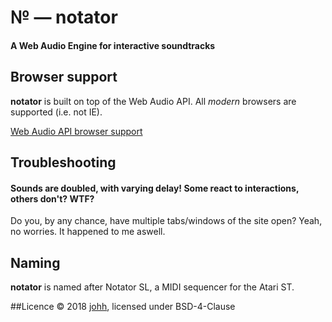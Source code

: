 # № — notator
#### A Web Audio Engine for interactive soundtracks


## Browser support
**notator** is built on top of the Web Audio API. All *modern* browsers are supported (i.e. not IE).

[Web Audio API browser support](https://caniuse.com/#feat=audio-api)

## Troubleshooting
#### Sounds are doubled, with varying delay! Some react to interactions, others don't? WTF?
Do you, by any chance, have multiple tabs/windows of the site open? Yeah, no worries. It happened to me aswell.

## Naming
**notator** is named after Notator SL, a MIDI sequencer for the Atari ST.

##Licence
© 2018 [johh](https://github.com/johh), licensed under BSD-4-Clause